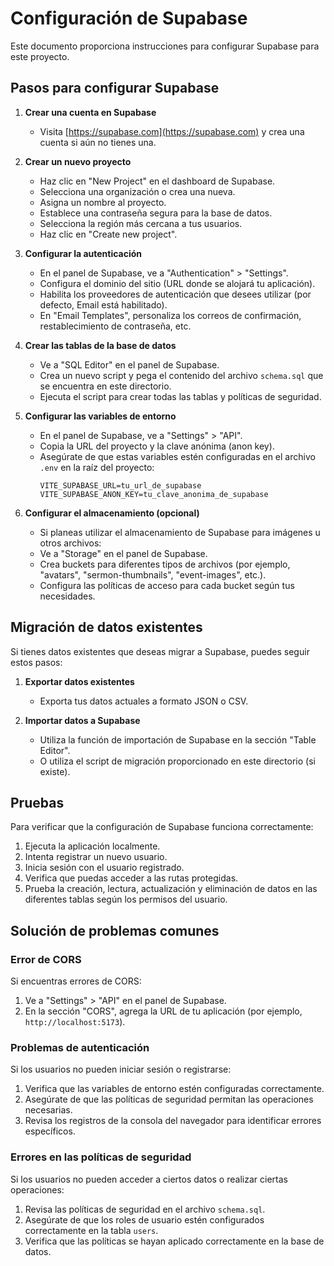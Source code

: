 # Configuración de Supabase

Este documento proporciona instrucciones para configurar Supabase para este proyecto.

## Pasos para configurar Supabase

1. **Crear una cuenta en Supabase**
   - Visita [https://supabase.com](https://supabase.com) y crea una cuenta si aún no tienes una.

2. **Crear un nuevo proyecto**
   - Haz clic en "New Project" en el dashboard de Supabase.
   - Selecciona una organización o crea una nueva.
   - Asigna un nombre al proyecto.
   - Establece una contraseña segura para la base de datos.
   - Selecciona la región más cercana a tus usuarios.
   - Haz clic en "Create new project".

3. **Configurar la autenticación**
   - En el panel de Supabase, ve a "Authentication" > "Settings".
   - Configura el dominio del sitio (URL donde se alojará tu aplicación).
   - Habilita los proveedores de autenticación que desees utilizar (por defecto, Email está habilitado).
   - En "Email Templates", personaliza los correos de confirmación, restablecimiento de contraseña, etc.

4. **Crear las tablas de la base de datos**
   - Ve a "SQL Editor" en el panel de Supabase.
   - Crea un nuevo script y pega el contenido del archivo `schema.sql` que se encuentra en este directorio.
   - Ejecuta el script para crear todas las tablas y políticas de seguridad.

5. **Configurar las variables de entorno**
   - En el panel de Supabase, ve a "Settings" > "API".
   - Copia la URL del proyecto y la clave anónima (anon key).
   - Asegúrate de que estas variables estén configuradas en el archivo `.env` en la raíz del proyecto:
     ```
     VITE_SUPABASE_URL=tu_url_de_supabase
     VITE_SUPABASE_ANON_KEY=tu_clave_anonima_de_supabase
     ```

6. **Configurar el almacenamiento (opcional)**
   - Si planeas utilizar el almacenamiento de Supabase para imágenes u otros archivos:
   - Ve a "Storage" en el panel de Supabase.
   - Crea buckets para diferentes tipos de archivos (por ejemplo, "avatars", "sermon-thumbnails", "event-images", etc.).
   - Configura las políticas de acceso para cada bucket según tus necesidades.

## Migración de datos existentes

Si tienes datos existentes que deseas migrar a Supabase, puedes seguir estos pasos:

1. **Exportar datos existentes**
   - Exporta tus datos actuales a formato JSON o CSV.

2. **Importar datos a Supabase**
   - Utiliza la función de importación de Supabase en la sección "Table Editor".
   - O utiliza el script de migración proporcionado en este directorio (si existe).

## Pruebas

Para verificar que la configuración de Supabase funciona correctamente:

1. Ejecuta la aplicación localmente.
2. Intenta registrar un nuevo usuario.
3. Inicia sesión con el usuario registrado.
4. Verifica que puedas acceder a las rutas protegidas.
5. Prueba la creación, lectura, actualización y eliminación de datos en las diferentes tablas según los permisos del usuario.

## Solución de problemas comunes

### Error de CORS

Si encuentras errores de CORS:

1. Ve a "Settings" > "API" en el panel de Supabase.
2. En la sección "CORS", agrega la URL de tu aplicación (por ejemplo, `http://localhost:5173`).

### Problemas de autenticación

Si los usuarios no pueden iniciar sesión o registrarse:

1. Verifica que las variables de entorno estén configuradas correctamente.
2. Asegúrate de que las políticas de seguridad permitan las operaciones necesarias.
3. Revisa los registros de la consola del navegador para identificar errores específicos.

### Errores en las políticas de seguridad

Si los usuarios no pueden acceder a ciertos datos o realizar ciertas operaciones:

1. Revisa las políticas de seguridad en el archivo `schema.sql`.
2. Asegúrate de que los roles de usuario estén configurados correctamente en la tabla `users`.
3. Verifica que las políticas se hayan aplicado correctamente en la base de datos.
